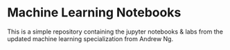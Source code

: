 # Machine Learning Notebooks

This is a simple repository containing the jupyter notebooks & labs
from the updated machine learning specialization from Andrew Ng.
